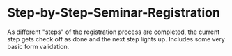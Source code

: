 Step-by-Step-Seminar-Registration
=================================

As different "steps" of the registration process are completed, the current step gets check off as done and the next step lights up. Includes some very basic form validation.
